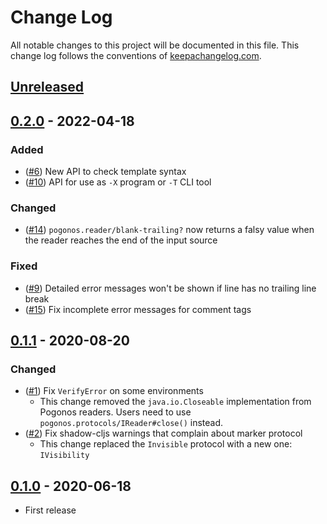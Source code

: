 # Change Log
All notable changes to this project will be documented in this file. This change log follows the conventions of [keepachangelog.com](http://keepachangelog.com/).

## [Unreleased]

## [0.2.0] - 2022-04-18
### Added
- ([#6](https://github.com/athos/pogonos/pull/6)) New API to check template syntax
- ([#10](https://github.com/athos/pogonos/pull/10)) API for use as `-X` program or `-T` CLI tool

### Changed
- ([#14](https://github.com/athos/pogonos/pull/14)) `pogonos.reader/blank-trailing?` now returns a falsy value when the reader reaches the end of the input source

### Fixed
- ([#9](https://github.com/athos/pogonos/issues/9)) Detailed error messages won't be shown if line has no trailing line break
- ([#15](https://github.com/athos/pogonos/pull/15)) Fix incomplete error messages for comment tags

## [0.1.1] - 2020-08-20
### Changed
- ([#1](https://github.com/athos/pogonos/pull/1)) Fix `VerifyError` on some environments
  - This change removed the `java.io.Closeable` implementation from Pogonos readers. Users need to use `pogonos.protocols/IReader#close()` instead.
- ([#2](https://github.com/athos/pogonos/pull/2)) Fix shadow-cljs warnings that complain about marker protocol
  - This change replaced the `Invisible` protocol with a new one: `IVisibility`

## [0.1.0] - 2020-06-18
- First release

[Unreleased]: https://github.com/athos/pogonos/compare/0.2.0...HEAD
[0.2.0]: https://github.com/athos/pogonos/compare/0.1.1...0.2.0
[0.1.1]: https://github.com/athos/pogonos/compare/0.1.0...0.1.1
[0.1.0]: https://github.com/athos/pogonos/releases/0.1.0
